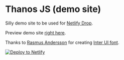 # Thanos JS (demo site)

Silly demo site to be used for [Netlify Drop](https://app.netlify.com/drop).

Preview demo site [right here](https://www.thanosjs.org).

Thanks to [Rasmus Andersson](https://twitter.com/rsms) for creating [Inter UI font](https://rsms.me/inter/).

[![Deploy to Netlify](https://www.netlify.com/img/deploy/button.svg)](ttps://app.netlify.com/start/deploy?repository=https://github.com/praveenmega/netlifyDemoCLI)
